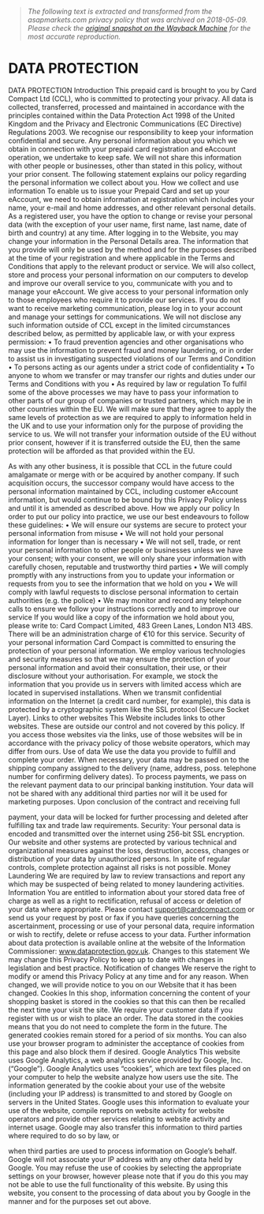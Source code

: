 > *The following text is extracted and transformed from the asapmarkets.com privacy policy that was archived on 2018-05-09. Please check the [original snapshot on the Wayback Machine](https://web.archive.org/web/20180509061316id_/http%3A//asapmarkets.com/doc/Privacy_Policy.pdf) for the most accurate reproduction.*

# DATA PROTECTION

DATA PROTECTION
Introduction
This prepaid card is brought to you by Card Compact Ltd (CCL), who is committed to protecting your
privacy. All data is collected, transferred, processed and maintained in accordance with the
principles contained within the Data Protection Act 1998 of the United Kingdom and the Privacy and
Electronic Communications (EC Directive) Regulations 2003. We recognise our responsibility to keep
your information confidential and secure. Any personal information about you which we obtain in
connection with your prepaid card registration and eAccount operation, we undertake to keep safe.
We will not share this information with other people or businesses, other than stated in this policy,
without your prior consent.
The following statement explains our policy regarding the personal information we collect about you.
How we collect and use information
To enable us to issue your Prepaid Card and set up your eAccount, we need to obtain information at
registration which includes your name, your e-mail and home addresses, and other relevant
personal details. As a registered user, you have the option to change or revise your personal data
(with the exception of your user name, first name, last name, date of birth and country) at any time.
After logging in to the Website, you may change your information in the Personal Details area.
The information that you provide will only be used by the method and for the purposes described at
the time of your registration and where applicable in the Terms and Conditions that apply to the
relevant product or service. We will also collect, store and process your personal information on our
computers to develop and improve our overall service to you, communicate with you and to manage
your eAccount.
We give access to your personal information only to those employees who require it to provide our
services. If you do not want to receive marketing communication, please log in to your account and
manage your settings for communications. We will not disclose any such information outside of CCL
except in the limited circumstances described below, as permitted by applicable law, or with your
express permission:
 •      To fraud prevention agencies and other organisations who may use the information to
prevent fraud and money laundering, or in order to assist us in investigating suspected violations of
our Terms and Condition
 •      To persons acting as our agents under a strict code of confidentiality
 •      To anyone to whom we transfer or may transfer our rights and duties under our Terms and
Conditions with you
 •      As required by law or regulation
To fulfil some of the above processes we may have to pass your information to other parts of our
group of companies or trusted partners, which may be in other countries within the EU. We will
make sure that they agree to apply the same levels of protection as we are required to apply to
information held in the UK and to use your information only for the purpose of providing the service
to us. We will not transfer your information outside of the EU without prior consent, however if it is
transferred outside the EU, then the same protection will be afforded as that provided within the
EU.


As with any other business, it is possible that CCL in the future could amalgamate or merge with or
be acquired by another company. If such acquisition occurs, the successor company would have
access to the personal information maintained by CCL, including customer eAccount information,
but would continue to be bound by this Privacy Policy unless and until it is amended as described
above.
How we apply our policy
In order to put our policy into practice, we use our best endeavours to follow these guidelines:
 •       We will ensure our systems are secure to protect your personal information from misuse
 •       We will not hold your personal information for longer than is necessary
 •       We will not sell, trade, or rent your personal information to other people or businesses unless
we have your consent; with your consent, we will only share your information with carefully chosen,
reputable and trustworthy third parties
 •       We will comply promptly with any instructions from you to update your information or
requests from you to see the information that we hold on you
 •       We will comply with lawful requests to disclose personal information to certain authorities
(e.g. the police)
 •       We may monitor and record any telephone calls to ensure we follow your instructions
correctly and to improve our service
If you would like a copy of the information we hold about you, please write to: Card Compact
Limited, 483 Green Lanes, London N13 4BS. There will be an administration charge of €10 for this
service.
Security of your personal information
Card Compact is committed to ensuring the protection of your personal information. We employ
various technologies and security measures so that we may ensure the protection of your personal
information and avoid their consultation, their use, or their disclosure without your authorisation.
For example, we stock the information that you provide us in servers with limited access which are
located in supervised installations. When we transmit confidential information on the Internet (a
credit card number, for example), this data is protected by a cryptographic system like the SSL
protocol (Secure Socket Layer).
Links to other websites
This Website includes links to other websites. These are outside our control and not covered by this
policy. If you access those websites via the links, use of those websites will be in accordance with
the privacy policy of those website operators, which may differ from ours.
Use of data
We use the data you provide to fulfill and complete your order. When necessary, your data may be
passed on to the shipping company assigned to the delivery (name, address, poss. telephone
number for confirming delivery dates). To process payments, we pass on the relevant payment data
to our principal banking institution. Your data will not be shared with any additional third parties
nor will it be used for marketing purposes. Upon conclusion of the contract and receiving full


payment, your data will be locked for further processing and deleted after fulfilling tax and trade
law requirements.
Security: Your personal data is encoded and transmitted over the internet using 256-bit SSL
encryption. Our website and other systems are protected by various technical and organizational
measures against the loss, destruction, access, changes or distribution of your data by
unauthorized persons. In spite of regular controls, complete protection against all risks is not
possible.
Money Laundering
We are required by law to review transactions and report any which may be suspected of being
related to money laundering activities.
Information
You are entitled to information about your stored data free of charge as well as a right to
rectification, refusal of access or deletion of your data where appropriate. Please contact
support@cardcompact.com or send us your request by post or fax if you have queries concerning the
ascertainment, processing or use of your personal data, require information or wish to rectify, delete
or refuse access to your data. Further information about data protection is available online at the
website of the Information Commissioner: www.dataprotection.gov.uk.
Changes to this statement
We may change this Privacy Policy to keep up to date with changes in legislation and best practice.
Notification of changes
We reserve the right to modify or amend this Privacy Policy at any time and for any reason. When
changed, we will provide notice to you on our Website that it has been changed.
Cookies
In this shop, information concerning the content of your shopping basket is stored in the cookies so
that this can then be recalled the next time your visit the site. We require your customer data if you
register with us or wish to place an order. The data stored in the cookies means that you do not
need to complete the form in the future. The generated cookies remain stored for a period of six
months. You can also use your browser program to administer the acceptance of cookies from this
page and also block them if desired.
Google Analytics
This website uses Google Analytics, a web analytics service provided by Google, Inc. (“Google”).
Google Analytics uses “cookies”, which are text files placed on your computer to help the website
analyze how users use the site. The information generated by the cookie about your use of the
website (including your IP address) is transmitted to and stored by Google on servers in the United
States. Google uses this information to evaluate your use of the website, compile reports on website
activity for website operators and provide other services relating to website activity and internet
usage. Google may also transfer this information to third parties where required to do so by law, or


when third parties are used to process information on Google’s behalf. Google will not associate
your IP address with any other data held by Google. You may refuse the use of cookies by selecting
the appropriate settings on your browser, however please note that if you do this you may not be
able to use the full functionality of this website. By using this website, you consent to the processing
of data about you by Google in the manner and for the purposes set out above.
